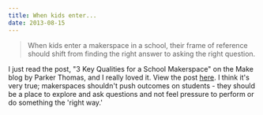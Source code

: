 ```yaml
---
title: When kids enter...
date: 2013-08-15
---
```


> When kids enter a makerspace in a school, their frame of reference should shift from finding the right answer to asking the right question.


I just read the post, "3 Key Qualities for a School Makerspace" on the Make blog by Parker Thomas, and I really loved it. View the post [here](http://makezine.com/2013/08/11/key-qualities-for-a-school-makerspace/). I think it's very true; makerspaces shouldn't push outcomes on students - they should be a place to explore and ask questions and not feel pressure to perform or do something the 'right way.'
